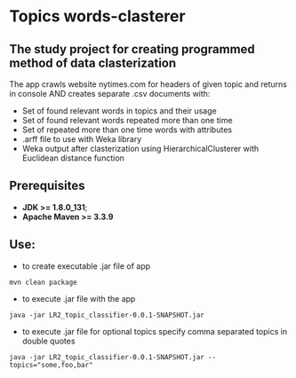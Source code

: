# Topics words-clasterer

## The study project for creating programmed method of data clasterization

The app crawls website nytimes.com for headers of given topic and returns in console 
AND creates separate .csv documents with:
- Set of found relevant words in topics and their usage
- Set of found relevant words repeated more than one time
- Set of repeated more than one time words with attributes
- .arff file to use with Weka library
- Weka output after clasterization using HierarchicalClusterer with Euclidean distance function

## Prerequisites
* **JDK >= 1.8.0_131**;
* **Apache Maven >= 3.3.9**

## Use:
- to create executable .jar file of app
```
mvn clean package
```
- to execute .jar file with the app
```
java -jar LR2_topic_classifier-0.0.1-SNAPSHOT.jar
```
- to execute .jar file for optional topics specify comma separated topics in double quotes
```
java -jar LR2_topic_classifier-0.0.1-SNAPSHOT.jar --topics="some,foo,bar"
```
